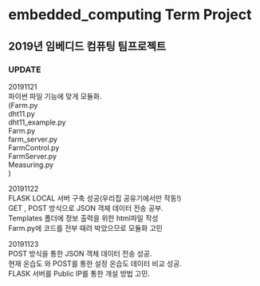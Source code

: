 <h1> embedded_computing Term Project</h1>
  
  
<h2>2019년 임베디드 컴퓨팅 팀프로젝트


<h3>UPDATE</h3>  
  
20191121  
파이썬 파일 기능에 맞게 모듈화.  
(Farm.py  
dht11.py  
dht11_example.py  
Farm.py  
farm_server.py  
FarmControl.py  
FarmServer.py  
Measuring.py  
)  
  
  
20191122  
FLASK LOCAL 서버 구축 성공(우리집 공유기에서만 작동!)  
GET , POST 방식으로 JSON 객체 데이터 전송 공부.  
Templates 폴더에 정보 출력을 위한 html파일 작성  
Farm.py에 코드를 전부 때려 박았으므로 모듈화 고민  
  
20191123  
POST 방식을 통한 JSON 객체 데이터 전송 성공.  
현재 온습도 와 POST를 통한 설정 온습도 데이터 비교 성공.  
FLASK 서버를 Public IP를 통한 개설 방법 고민.  

